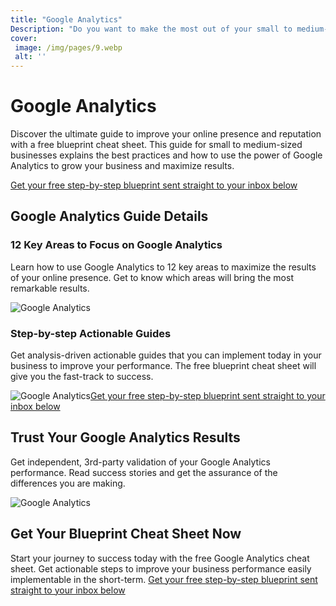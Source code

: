 ```yaml
---
title: "Google Analytics"
Description: "Do you want to make the most out of your small to medium-sized online business? Discover the many benefits of Google Analytics and learn how to use it to your advantage. Get the inside scoop on improving your online presence and reputation!"
cover: 
 image: /img/pages/9.webp
 alt: ''
---
```


<h1> Google Analytics </h1><p>Discover the ultimate guide to improve your online presence and reputation with a free blueprint cheat sheet. This guide for small to medium-sized businesses explains the best practices and how to use the power of Google Analytics to grow your business and maximize results. </p><a href="/report.pdf" class="btn" class="btn-primary">Get your free step-by-step blueprint sent straight to your inbox below</a><h2>Google Analytics Guide Details</h2><h3>12 Key Areas to Focus on Google Analytics</h3><p> Learn how to use Google Analytics to 12 key areas to maximize the results of your online presence. Get to know which areas will bring the most remarkable results. </p><img src="https://images.unsplash.com/photo-1557454518-67249cdd7614?ixlib=rb-1.2.1&ixid=eyJhcHBfaWQiOjEyMDd9&auto=format&fit=crop&w=400&q=80" alt="Google Analytics"><h3>Step-by-step Actionable Guides</h3><p> Get analysis-driven actionable guides that you can implement today in your business to improve your performance. The free blueprint cheat sheet will give you the fast-track to success. </p><img src="https://images.unsplash.com/photo-1556213702-c31e3c3dec7a?ixlib=rb-1.2.1&ixid=eyJhcHBfaWQiOjEyMDd9&auto=format&fit=crop&w=400&q=80" alt="Google Analytics"><a href="/report.pdf" class="btn" class="btn-primary">Get your free step-by-step blueprint sent straight to your inbox below</a><h2>Trust Your Google Analytics Results</h2><p> Get independent, 3rd-party validation of your Google Analytics performance. Read success stories and get the assurance of the differences you are making. </p><img src="https://images.unsplash.com/photo-1567875342740-c45d2125ec7c?ixlib=rb-1.2.1&auto=format&fit=crop&w=400&q=80" alt="Google Analytics"><h2>Get Your Blueprint Cheat Sheet Now</h2><p> Start your journey to success today with the free Google Analytics cheat sheet. Get actionable steps to improve your business performance easily implementable in the short-term. <a href="/report.pdf" class="btn" class="btn-primary">Get your free step-by-step blueprint sent straight to your inbox below</a> </p>